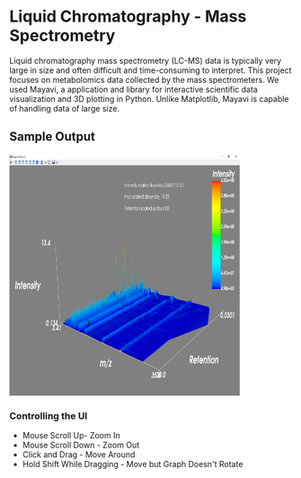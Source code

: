 # Liquid Chromatography - Mass Spectrometry

Liquid chromatography mass spectrometry (LC-MS) data is typically very large in size and often difficult and time-consuming to interpret. This project focuses on metabolomics data collected by the mass spectrometers. We used Mayavi, a application and library for interactive scientific data visualization and 3D plotting in Python. Unlike Matplotlib, Mayavi is capable of handling data of large size. 

## Sample Output
<img width="410px" height="430px" src="https://github.com/jiangs11/LCMS-Data-Visualization/blob/master/Sample%20Output.PNG"/>

### Controlling the UI
<ul>
  <li>Mouse Scroll Up- Zoom In</li>
  <li>Mouse Scroll Down - Zoom Out</li>
  <li>Click and Drag - Move Around</li>
  <li>Hold Shift While Dragging - Move but Graph Doesn't Rotate</li>
</ul>
